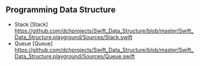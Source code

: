## Programming Data Structure
- Stack [Stack] https://github.com/dchprojects/Swift_Data_Structure/blob/master/Swift_Data_Structure.playground/Sources/Stack.swift
- Queue [Queue] https://github.com/dchprojects/Swift_Data_Structure/blob/master/Swift_Data_Structure.playground/Sources/Queue.swift
